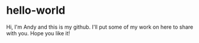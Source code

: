 # hello-world
Hi, I'm Andy and this is my github.
I'll put some of my work on here to share with you. 
Hope you like it!
